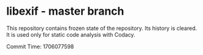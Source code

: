 # libexif - master branch

This repository contains frozen state of the repository.
Its history is cleared. It is used only for static code
analysis with Codacy.

Commit Time: 1706077598